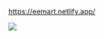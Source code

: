 https://eemart.netlify.app/

![](https://github.com/mahrokh-sadro/myEmart-front/blob/master/3gif.gif)
